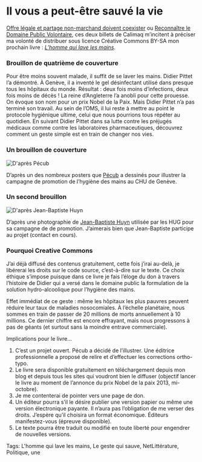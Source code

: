 # Il vous a peut-être sauvé la vie

[Offre légale et partage non-marchand doivent coexister](http://scinfolex.wordpress.com/2013/07/18/offre-legale-et-partage-non-marchand-doivent-coexister/) ou [Reconnaître le Domaine Public Volontaire](http://scinfolex.wordpress.com/2013/07/17/reconnaitre-le-domaine-public-volontaire-sans-fragiliser-lauteur-dans-les-contrats-dedition-reponse-a-la-sgdl/), ces deux billets de Calimaq m’incitent à préciser ma volonté de distribuer sous licence Créative Commons BY-SA mon prochain livre : [*L’homme qui lave les mains*](http://blog.tcrouzet.com/tag/lhomme-qui-lave-les-mains/).

### Brouillon de quatrième de couverture

Pour être moins souvent malade, il suffit de se laver les mains. Didier Pittet l’a démontré. À Genève, il a inventé le gel désinfectant utilisé dans presque tous les hôpitaux du monde. Résultat : deux fois moins d’infections, deux fois moins de décès ! La reine d’Angleterre l’a anobli pour cette prouesse. On évoque son nom pour un prix Nobel de la Paix. Mais Didier Pittet n’a pas terminé son travail. Au sein de l’OMS, il lui reste à mettre au point le protocole hygiénique ultime, celui que nous pourrions tous répéter au quotidien. En suivant Didier Pittet dans sa lutte contre les préjugés médicaux comme contre les laboratoires pharmaceutiques, découvrez comment un geste simple est en train de changer nos vies.

### Un brouillon de couverture

![D'après Pécub](http://blog.tcrouzet.comhttps://tcrouzet.com/images_tc/2013/07/cover-500x800.jpg)

D’après un des nombreux posters que [Pécub](http://www.pecub.ch/) a dessinés pour illustrer la campagne de promotion de l’hygiène des mains au CHU de Genève.

### Un second brouillon

![D'après Jean-Baptiste Huyn](http://blog.tcrouzet.comhttps://tcrouzet.com/images_tc/2013/07/cover2-500x800.jpg)

D’après une photographie de [Jean-Baptiste Huyn](http://www.jeanbaptistehuynh.com/) utilisée par les HUG pour sa campagne de de promotion. J’aimerais bien que Jean-Baptiste participe au projet (contact en cours).

### Pourquoi Creative Commons

J’ai déjà diffusé des contenus gratuitement, cette fois j’irai au-delà, je libérerai les droits sur le code source, c’est-à-dire sur le texte. Ce choix éthique s’impose puisque dans ce livre je fais l’éloge du don à travers l’histoire de Didier qui a versé dans le domaine public la formulation de la solution hydro-alcoolique pour l’hygiène des mains.

Effet immédiat de ce geste : même les hôpitaux les plus pauvres peuvent réduire leur taux de maladies nosocomiales. À l’échelle planétaire, nous sommes en train de passer de 20 millions de morts annuellement à 10 millions. Ce dernier chiffre est encore effrayant, mais nous progressons à pas de géants (et surtout sans la moindre entrave commerciale).

Implications pour le livre…

1. C’est un projet ouvert. Pécub a décidé de l’illustrer. Une éditrice professionnelle a proposé de relire et d’effectuer les corrections ortho-typo.
2. Le livre sera disponible gratuitement en téléchargement depuis mon blog et depuis tous les sites qui voudront bien le diffuser (objectif lancer le livre au moment de l’annonce du prix Nobel de la paix 2013, mi-octobre).
3. Je me contenterai de pointer vers une page de don.
4. Un éditeur pourra s’il le désire publier une version papier ou même une version électronique payante. Il n’aura pas l’obligation de me verser des droits. J’espère qu’il choisira un format économique. Éditeurs manifestez-vous (épreuve disponible).
5. Le texte pourra être traduit ou modifié en toute liberté pour engendrer de nouvelles versions.

Tags: L'homme qui lave les mains, Le geste qui sauve, NetLittérature, Politique, une